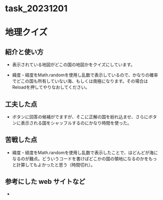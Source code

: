 # task_20231201

# 地理クイズ

## 紹介と使い方

  - 表示されている地図がどこの国の地図かをクイズにしています。

  - 緯度・経度をMath.randomを使用し乱数で表示しているので、かなりの確率でどこの国も所有していない海、もしくは南極になります。その場合はReloadを押してやりなおしてください。

## 工夫した点

  - ボタンに回答の候補がでますが、そこに正解の国を紛れ込ませ、さらにボタンに表示される国をシャッフルするのにかなり時間を使った。

## 苦戦した点

  - 緯度・経度をMath.randomを使用し乱数で表示したことで、ほどんどが海になるのが難点。どういうコードを書けばどこかの国の領地になるのかをもっと計算してもよかったと思う（時間切れ）。

## 参考にした web サイトなど

  - 
